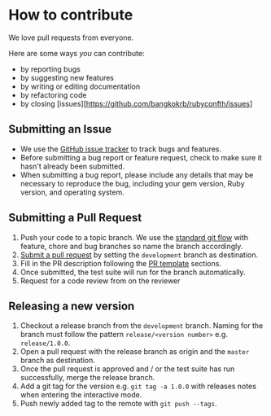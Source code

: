 # How to contribute

We love pull requests from everyone.

Here are some ways *you* can contribute:

* by reporting bugs
* by suggesting new features
* by writing or editing documentation
* by refactoring code
* by closing [issues][https://github.com/bangkokrb/rubyconfth/issues]

## Submitting an Issue

* We use the [GitHub issue tracker](https://github.com/bangkokrb/rubyconfth/issues) to track bugs and features.
* Before submitting a bug report or feature request, check to make sure it hasn't already been submitted.
* When submitting a bug report, please include any details that may be necessary to reproduce the bug, including
  your gem version, Ruby version, and operating system.
  
## Submitting a Pull Request

1. Push your code to a topic branch. We use the [standard git flow](https://guides.github.com/introduction/flow/) with 
feature, chore and bug branches so name the branch accordingly.
2. [Submit a pull request](https://help.github.com/articles/using-pull-requests/) by setting the `development` branch as destination.
3. Fill in the PR description following the [PR template](https://github.com/bangkokrb/rubyconfth/blob/master/.github/PULL_REQUEST_TEMPLATE.md) sections.
4. Once submitted, the test suite will run for the branch automatically.
4. Request for a code review from on the reviewer

## Releasing a new version

1. Checkout a release branch from the `development` branch. Naming for the branch must follow the pattern `release/<version number>` e.g. `release/1.0.0`.
2. Open a pull request with the release branch as origin and the `master` branch as destination.
3. Once the pull request is approved and / or the test suite has run successfully, merge the release branch.
4. Add a git tag for the version e.g. `git tag -a 1.0.0` with releases notes when entering the interactive mode.
5. Push newly added tag to the remote with `git push --tags`.
